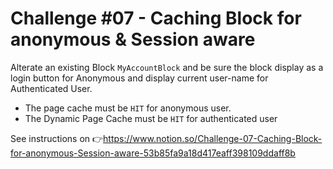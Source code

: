 # Challenge #07 - Caching Block for anonymous & Session aware

Alterate an existing Block `MyAccountBlock` and be sure the block display as a login button for Anonymous and display current user-name for Authenticated User.

- The page cache must be `HIT` for anonymous user.
- The Dynamic Page Cache must be `HIT` for authenticated user

See instructions on 👉https://www.notion.so/Challenge-07-Caching-Block-for-anonymous-Session-aware-53b85fa9a18d417eaff398109ddaff8b

